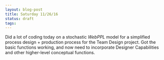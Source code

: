 ```yaml
---
layout: blog-post
title: Saturday 11/26/16
status: draft
tags:
---
```


Did a lot of coding today on a stochastic *WebPPL* model for a simplified process design + production process for the Team Design project. Got the basic functions working, and now need to incorporate Designer Capabilities and other higher-level conceptual functions.






    

